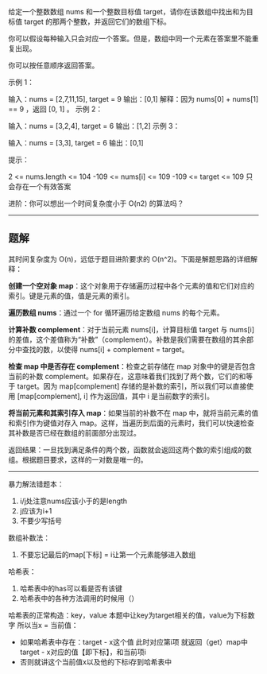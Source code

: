 给定一个整数数组 nums 和一个整数目标值 target，请你在该数组中找出和为目标值 target  的那两个整数，并返回它们的数组下标。

你可以假设每种输入只会对应一个答案。但是，数组中同一个元素在答案里不能重复出现。

你可以按任意顺序返回答案。

 

示例 1：

输入：nums = [2,7,11,15], target = 9
输出：[0,1]
解释：因为 nums[0] + nums[1] == 9 ，返回 [0, 1] 。
示例 2：

输入：nums = [3,2,4], target = 6
输出：[1,2]
示例 3：

输入：nums = [3,3], target = 6
输出：[0,1]
 

提示：

2 <= nums.length <= 104
-109 <= nums[i] <= 109
-109 <= target <= 109
只会存在一个有效答案
 

进阶：你可以想出一个时间复杂度小于 O(n2) 的算法吗？

----------

## 题解

其时间复杂度为 O(n)，远低于题目进阶要求的 O(n^2)。下面是解题思路的详细解释：

**创建一个空对象 map**：这个对象用于存储遍历过程中各个元素的值和它们对应的索引。键是元素的值，值是元素的索引。

**遍历数组 nums**：通过一个 for 循环遍历给定数组 nums 的每个元素。

**计算补数 complement**：对于当前元素 nums[i]，计算目标值 target 与 nums[i] 的差值，这个差值称为“补数”（complement）。补数是我们需要在数组的其余部分中查找的数，以使得 nums[i] + complement = target。

**检查 map 中是否存在 complement**：检查之前存储在 map 对象中的键是否包含当前的补数 complement。如果存在，这意味着我们找到了两个数，它们的和等于 target。因为 map[complement] 存储的是补数的索引，所以我们可以直接使用 [map[complement], i] 作为返回值，其中 i 是当前数字的索引。

**将当前元素和其索引存入 map**：如果当前的补数不在 map 中，就将当前元素的值和索引作为键值对存入 map。这样，当遍历到后面的元素时，我们可以快速检查其补数是否已经在数组的前面部分出现过。

返回结果：一旦找到满足条件的两个数，函数就会返回这两个数的索引组成的数组。根据题目要求，这样的一对数是唯一的。

---
暴力解法错题本：
1. i/j处注意nums应该小于的是length
2. j应该为i+1
3. 不要少写括号

数组补数法：
1. 不要忘记最后的map[下标] = i让第一个元素能够进入数组


哈希表：
1. 哈希表中的has可以看是否有该键
2. 哈希表中的各种方法调用的时候用（）

哈希表的正常构造：key，value
本题中让key为target相关的值，value为下标数字
所以当x = 当前值：
- 如果哈希表中存在：target - x这个值
此时对应第i项
就返回（get）map中target - x对应的值【即下标】，和当前项i
- 否则就讲这个当前值x以及他的下标i存到哈希表中
